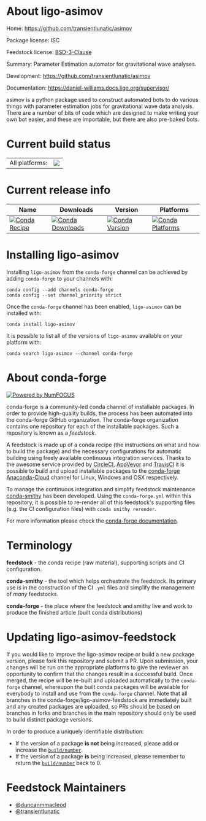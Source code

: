 About ligo-asimov
=================

Home: https://github.com/transientlunatic/asimov

Package license: ISC

Feedstock license: [BSD-3-Clause](https://github.com/conda-forge/ligo-asimov-feedstock/blob/master/LICENSE.txt)

Summary: Parameter Estimation automator for gravitational wave analyses.

Development: https://github.com/transientlunatic/asimov

Documentation: https://daniel-williams.docs.ligo.org/supervisor/

asimov is a python package used to construct automated bots to do various things with parameter estimation jobs for gravitational wave data analysis. There are a number of bits of code which are designed to make writing your own bot easier, and these are importable, but there are also pre-baked bots.


Current build status
====================


<table><tr><td>All platforms:</td>
    <td>
      <a href="https://dev.azure.com/conda-forge/feedstock-builds/_build/latest?definitionId=11302&branchName=master">
        <img src="https://dev.azure.com/conda-forge/feedstock-builds/_apis/build/status/ligo-asimov-feedstock?branchName=master">
      </a>
    </td>
  </tr>
</table>

Current release info
====================

| Name | Downloads | Version | Platforms |
| --- | --- | --- | --- |
| [![Conda Recipe](https://img.shields.io/badge/recipe-ligo--asimov-green.svg)](https://anaconda.org/conda-forge/ligo-asimov) | [![Conda Downloads](https://img.shields.io/conda/dn/conda-forge/ligo-asimov.svg)](https://anaconda.org/conda-forge/ligo-asimov) | [![Conda Version](https://img.shields.io/conda/vn/conda-forge/ligo-asimov.svg)](https://anaconda.org/conda-forge/ligo-asimov) | [![Conda Platforms](https://img.shields.io/conda/pn/conda-forge/ligo-asimov.svg)](https://anaconda.org/conda-forge/ligo-asimov) |

Installing ligo-asimov
======================

Installing `ligo-asimov` from the `conda-forge` channel can be achieved by adding `conda-forge` to your channels with:

```
conda config --add channels conda-forge
conda config --set channel_priority strict
```

Once the `conda-forge` channel has been enabled, `ligo-asimov` can be installed with:

```
conda install ligo-asimov
```

It is possible to list all of the versions of `ligo-asimov` available on your platform with:

```
conda search ligo-asimov --channel conda-forge
```


About conda-forge
=================

[![Powered by NumFOCUS](https://img.shields.io/badge/powered%20by-NumFOCUS-orange.svg?style=flat&colorA=E1523D&colorB=007D8A)](http://numfocus.org)

conda-forge is a community-led conda channel of installable packages.
In order to provide high-quality builds, the process has been automated into the
conda-forge GitHub organization. The conda-forge organization contains one repository
for each of the installable packages. Such a repository is known as a *feedstock*.

A feedstock is made up of a conda recipe (the instructions on what and how to build
the package) and the necessary configurations for automatic building using freely
available continuous integration services. Thanks to the awesome service provided by
[CircleCI](https://circleci.com/), [AppVeyor](https://www.appveyor.com/)
and [TravisCI](https://travis-ci.com/) it is possible to build and upload installable
packages to the [conda-forge](https://anaconda.org/conda-forge)
[Anaconda-Cloud](https://anaconda.org/) channel for Linux, Windows and OSX respectively.

To manage the continuous integration and simplify feedstock maintenance
[conda-smithy](https://github.com/conda-forge/conda-smithy) has been developed.
Using the ``conda-forge.yml`` within this repository, it is possible to re-render all of
this feedstock's supporting files (e.g. the CI configuration files) with ``conda smithy rerender``.

For more information please check the [conda-forge documentation](https://conda-forge.org/docs/).

Terminology
===========

**feedstock** - the conda recipe (raw material), supporting scripts and CI configuration.

**conda-smithy** - the tool which helps orchestrate the feedstock.
                   Its primary use is in the construction of the CI ``.yml`` files
                   and simplify the management of *many* feedstocks.

**conda-forge** - the place where the feedstock and smithy live and work to
                  produce the finished article (built conda distributions)


Updating ligo-asimov-feedstock
==============================

If you would like to improve the ligo-asimov recipe or build a new
package version, please fork this repository and submit a PR. Upon submission,
your changes will be run on the appropriate platforms to give the reviewer an
opportunity to confirm that the changes result in a successful build. Once
merged, the recipe will be re-built and uploaded automatically to the
`conda-forge` channel, whereupon the built conda packages will be available for
everybody to install and use from the `conda-forge` channel.
Note that all branches in the conda-forge/ligo-asimov-feedstock are
immediately built and any created packages are uploaded, so PRs should be based
on branches in forks and branches in the main repository should only be used to
build distinct package versions.

In order to produce a uniquely identifiable distribution:
 * If the version of a package **is not** being increased, please add or increase
   the [``build/number``](https://docs.conda.io/projects/conda-build/en/latest/resources/define-metadata.html#build-number-and-string).
 * If the version of a package **is** being increased, please remember to return
   the [``build/number``](https://docs.conda.io/projects/conda-build/en/latest/resources/define-metadata.html#build-number-and-string)
   back to 0.

Feedstock Maintainers
=====================

* [@duncanmmacleod](https://github.com/duncanmmacleod/)
* [@transientlunatic](https://github.com/transientlunatic/)

